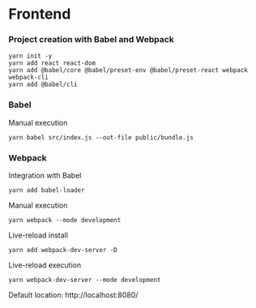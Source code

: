 # Frontend

### Project creation with Babel and Webpack

```
yarn init -y
yarn add react react-dom
yarn add @babel/core @babel/preset-env @babel/preset-react webpack webpack-cli
yarn add @babel/cli
```

### Babel

Manual execution
```
yarn babel src/index.js --out-file public/bundle.js
```

### Webpack

Integration with Babel
```
yarn add babel-loader
```

Manual execution
```
yarn webpack --mode development
```

Live-reload install
```
yarn add webpack-dev-server -D
```

Live-reload execution
```
yarn webpack-dev-server --mode development
```
Default location: http://localhost:8080/
